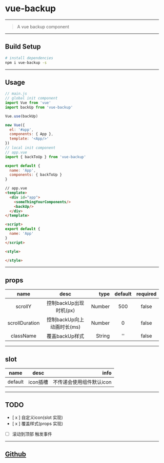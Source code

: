 # vue-backup
***
> A vue backup component

***
## Build Setup

``` bash
# install dependencies
npm i vue-backup -s
```
***
## Usage
```javascript
// main.js
// global init component
import Vue from 'vue'
import backUp from 'vue-backup'

Vue.use(backUp)

new Vue({
  el: '#app',
  components: { App },
  template: '<App/>'
})
// local init component
// app.vue
import { backToUp } from 'vue-backup'

export default {
  name: 'App',
  components: { backToUp }
}
```

```html
// app.vue
<template>
  <div id="app">
    <someThingYourComponents/>
    <backUp/>
  </div>
</template>

<script>
export default {
  name: 'App'
}
</script>

<style>

</style>

```

***

## props
| name | desc | type | default | required |
| :--: | :--: | ---: | :-----: | :------: |
| scrollY | 控制backUp出现时机(px) | Number | 500 | false |
| scrollDuration | 控制backUp向上动画时长(ms) | Number | 0 | false |
| className | 覆盖backUp样式 | String | '' | false |

***

## slot
| name | desc | info |
| :--: | :--: | ---: |
| default | icon插槽 | 不传递会使用组件默认icon |

***

## TODO
- [ x ] 自定义icon(slot 实现)
- [ x ] 覆盖样式(props 实现)
- [   ] 滚动到顶部 触发事件

***

## [Github](https://github.com/alexlees)
